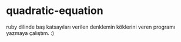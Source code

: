 # quadratic-equation
ruby dilinde baş katsayıları verilen denklemin köklerini veren programı yazmaya çalıştım. :)
